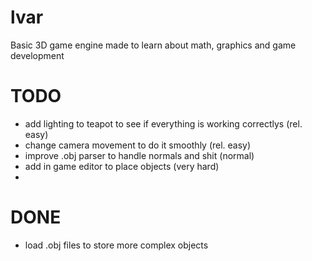 # lvar

Basic 3D game engine made to learn about math, graphics and game development

# TODO

- add lighting to teapot to see if everything is working correctlys   (rel. easy)
- change camera movement to do it smoothly (rel. easy)
- improve .obj parser to handle normals and shit  (normal)
- add in game editor to place objects    (very hard)
- 

# DONE

- load .obj files to store more complex objects

